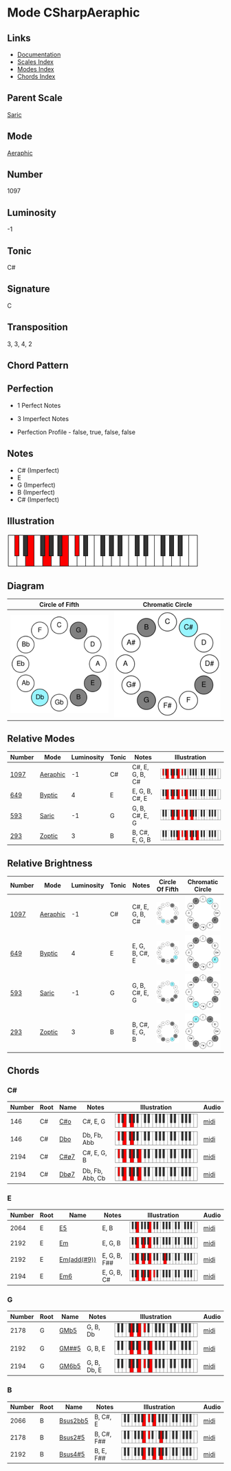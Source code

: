 # Mode CSharpAeraphic

## Links

- [Documentation](README.md)
- [Scales Index](Scales.md)
- [Modes Index](Modes.md)
- [Chords Index](Chords.md)

## Parent Scale

[Saric](ScaleSaric.md)

## Mode

[Aeraphic](ModeAeraphic.md)

## Number

1097

## Luminosity

-1

## Tonic

C#

## Signature

C

## Transposition

3, 3, 4, 2

## Chord Pattern



## Perfection

 - 1 Perfect Notes

 - 3 Imperfect Notes

 - Perfection Profile - false, true, false, false

## Notes

- C# (Imperfect)
- E
- G (Imperfect)
- B (Imperfect)
- C# (Imperfect)

## Illustration

![CSharpAeraphic](ModeCSharpAeraphic.png)

## Diagram

| Circle of Fifth | Chromatic Circle |
|-----------------|------------------|
| ![CSharpAeraphic](CircleOfFifthModeCSharpAeraphic.svg) | ![CSharpAeraphic](ChromaticCircleModeCSharpAeraphic.svg) |
## Relative Modes

| Number | Mode | Luminosity | Tonic | Notes | Illustration |
|--------|------|------------|-------|-------|--------------|
| [1097](https://ianring.com/musictheory/scales/1097) | [Aeraphic](ModeAeraphic.md) | -1 | C# | C#, E, G, B, C# | ![CSharpAeraphic](ModeCSharpAeraphic.png) |
| [649](https://ianring.com/musictheory/scales/649) | [Byptic](ModeByptic.md) | 4 | E | E, G, B, C#, E | ![ENaturalByptic](ModeENaturalByptic.png) |
| [593](https://ianring.com/musictheory/scales/593) | [Saric](ModeSaric.md) | -1 | G | G, B, C#, E, G | ![GNaturalSaric](ModeGNaturalSaric.png) |
| [293](https://ianring.com/musictheory/scales/293) | [Zoptic](ModeZoptic.md) | 3 | B | B, C#, E, G, B | ![BNaturalZoptic](ModeBNaturalZoptic.png) |
## Relative Brightness

| Number | Mode | Luminosity | Tonic | Notes | Circle Of Fifth | Chromatic Circle |
|--------|------|------------|-------|-------|-----------------|------------------|
| [1097](https://ianring.com/musictheory/scales/1097) | [Aeraphic](ModeAeraphic.md) | -1 | C# | C#, E, G, B, C# | ![CSharpAeraphic](CircleOfFifthModeCSharpAeraphic.svg) | ![CSharpAeraphic](ChromaticCircleModeCSharpAeraphic.svg) |
| [649](https://ianring.com/musictheory/scales/649) | [Byptic](ModeByptic.md) | 4 | E | E, G, B, C#, E | ![ENaturalByptic](CircleOfFifthModeENaturalByptic.svg) | ![ENaturalByptic](ChromaticCircleModeENaturalByptic.svg) |
| [593](https://ianring.com/musictheory/scales/593) | [Saric](ModeSaric.md) | -1 | G | G, B, C#, E, G | ![GNaturalSaric](CircleOfFifthModeGNaturalSaric.svg) | ![GNaturalSaric](ChromaticCircleModeGNaturalSaric.svg) |
| [293](https://ianring.com/musictheory/scales/293) | [Zoptic](ModeZoptic.md) | 3 | B | B, C#, E, G, B | ![BNaturalZoptic](CircleOfFifthModeBNaturalZoptic.svg) | ![BNaturalZoptic](ChromaticCircleModeBNaturalZoptic.svg) |

## Chords

### C#

| Number | Root | Name | Notes | Illustration | Audio |
|--------|------|------|-------|--------------|-------|
| 146 | C# | [C#o](ChordCSharpDiminished.md) | C#, E, G | ![C#o](ChordCSharpDiminishedRootPosition.png) | [midi](ChordCSharpDiminishedRootPosition.mid) |
| 146 | C# | [Dbo](ChordDFlatDiminished.md) | Db, Fb, Abb | ![Dbo](ChordDFlatDiminishedRootPosition.png) | [midi](ChordDFlatDiminishedRootPosition.mid) |
| 2194 | C# | [C#ø7](ChordCSharpHalfDiminishedSeventh.md) | C#, E, G, B | ![C#ø7](ChordCSharpHalfDiminishedSeventhRootPosition.png) | [midi](ChordCSharpHalfDiminishedSeventhRootPosition.mid) |
| 2194 | C# | [Dbø7](ChordDFlatHalfDiminishedSeventh.md) | Db, Fb, Abb, Cb | ![Dbø7](ChordDFlatHalfDiminishedSeventhRootPosition.png) | [midi](ChordDFlatHalfDiminishedSeventhRootPosition.mid) |

### E

| Number | Root | Name | Notes | Illustration | Audio |
|--------|------|------|-------|--------------|-------|
| 2064 | E | [E5](ChordENaturalPowerChord.md) | E, B | ![E5](ChordENaturalPowerChordRootPosition.png) | [midi](ChordENaturalPowerChordRootPosition.mid) |
| 2192 | E | [Em](ChordENaturalMinor.md) | E, G, B | ![Em](ChordENaturalMinorRootPosition.png) | [midi](ChordENaturalMinorRootPosition.mid) |
| 2192 | E | [Em(add(#9))](ChordENaturalMinorAddSharpNinth.md) | E, G, B, F## | ![Em(add(#9))](ChordENaturalMinorAddSharpNinthRootPosition.png) | [midi](ChordENaturalMinorAddSharpNinthRootPosition.mid) |
| 2194 | E | [Em6](ChordENaturalMinorSixth.md) | E, G, B, C# | ![Em6](ChordENaturalMinorSixthRootPosition.png) | [midi](ChordENaturalMinorSixthRootPosition.mid) |

### G

| Number | Root | Name | Notes | Illustration | Audio |
|--------|------|------|-------|--------------|-------|
| 2178 | G | [GMb5](ChordGNaturalMajorFlatFifth.md) | G, B, Db | ![GMb5](ChordGNaturalMajorFlatFifthRootPosition.png) | [midi](ChordGNaturalMajorFlatFifthRootPosition.mid) |
| 2192 | G | [GM##5](ChordGNaturalMajorDoubleSharpFifth.md) | G, B, E | ![GM##5](ChordGNaturalMajorDoubleSharpFifthRootPosition.png) | [midi](ChordGNaturalMajorDoubleSharpFifthRootPosition.mid) |
| 2194 | G | [GM6b5](ChordGNaturalMajorSixthFlatFifth.md) | G, B, Db, E | ![GM6b5](ChordGNaturalMajorSixthFlatFifthRootPosition.png) | [midi](ChordGNaturalMajorSixthFlatFifthRootPosition.mid) |

### B

| Number | Root | Name | Notes | Illustration | Audio |
|--------|------|------|-------|--------------|-------|
| 2066 | B | [Bsus2bb5](ChordBNaturalSuspendedSecondDoubleFlatFifth.md) | B, C#, E | ![Bsus2bb5](ChordBNaturalSuspendedSecondDoubleFlatFifthRootPosition.png) | [midi](ChordBNaturalSuspendedSecondDoubleFlatFifthRootPosition.mid) |
| 2178 | B | [Bsus2#5](ChordBNaturalSuspendedSecondSharpFifth.md) | B, C#, F## | ![Bsus2#5](ChordBNaturalSuspendedSecondSharpFifthRootPosition.png) | [midi](ChordBNaturalSuspendedSecondSharpFifthRootPosition.mid) |
| 2192 | B | [Bsus4#5](ChordBNaturalSuspendedFourthSharpFifth.md) | B, E, F## | ![Bsus4#5](ChordBNaturalSuspendedFourthSharpFifthRootPosition.png) | [midi](ChordBNaturalSuspendedFourthSharpFifthRootPosition.mid) |

